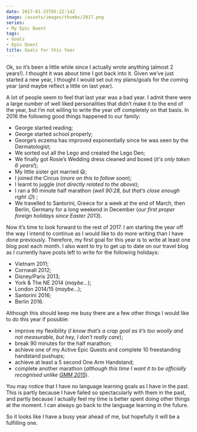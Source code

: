 ```yaml
---
date: 2017-01-25T05:22:14Z
image: /assets/images/thumbs/2017.png
series:
- My Epic Quest
tags:
- Goals
- Epic Quest
title: Goals for this Year
---
```


Ok, so it’s been a little while since I actually wrote anything (almost 2 years!). I thought it was
about time I got back into it. Given we’ve just started a new year, I thought I would set out my
plans/goals for the coming year (and maybe reflect a little on last year).

A lot of people seem to feel that last year was a bad year. I admit there were a large number of
well liked personalities that didn’t make it to the end of the year, but I’m not willing to write
the year off completely on that basis. In 2016 the following good things happened to our family:

  * George started reading;
  * George started school properly;
  * George’s eczema has improved exponentially since he was seen by the Dermatologist;
  * We sorted out all the Lego and created the Lego Den;
  * We finally got Rosie’s Wedding dress cleaned and boxed (_it's only taken 6 years!_);
  * My little sister got married :smiley:;
  * I joined the Circus (_more on this to follow soon_);
  * I learnt to juggle (_not directly related to the above_);
  * I ran a 90 minute half marathon (_well 90:28, but that’s close enough right :wink:_) ;
  * We travelled to Santorini, Greece for a week at the end of March, then Berlin, Germany for a
    long weekend in December (_our first proper foreign holidays since Easter 2013_).

Now it’s time to look forward to the rest of 2017. I am starting the year off the way I intend to
continue as I would like to do more writing than I have done previously. Therefore, my first goal
for this year is to write at least one blog post each month. I also want to try to get up to date
on our travel blog as I currently have posts left to write for the following holidays:

  * Vietnam 2011;
  * Cornwall 2012;
  * Disney/Paris 2013;
  * York & The NE 2014 (_maybe..._);
  * London 2014/15 (_maybe..._);
  * Santorini 2016;
  * Berlin 2016.

Although this should keep me busy there are a few other things I would like to do this year if
possible:

  * improve my flexibility (_I know that’s a crap goal as it’s too woolly and not measurable, but
    hey, I don’t really care_);
  * break 90 minutes for the half marathon;
  * achieve one of my Active Epic Quests and complete 10 freestanding handstand pushups;
  * achieve at least a 5 second One Arm Handstand;
  * complete another marathon (_although this time I want it to be officially recognised unlike
    [GMM 2015][gmm]_).

You may notice that I have no language learning goals as I have in the past. This is partly because
I have failed so spectacularly with them in the past, and partly because I actually feel my time is
better spent doing other things at the moment. I can always go back to the language learning in the
future.

So it looks like I have a busy year ahead of me, but hopefully it will be a fulfilling one.


[gmm]: //www.bbc.co.uk/sport/athletics/36104638 "Greater Manchester Marathon course was 380m short, says measuring body"
